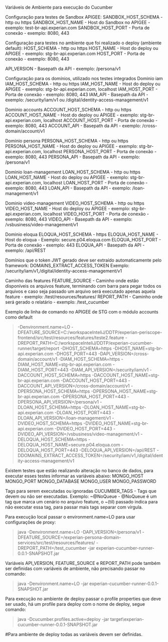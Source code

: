
Variáveis de Ambiente para execução do Cucumber

Configuração para testes de Sandbox APIGEE:
SANDBOX_HOST_SCHEMA - http ou https
SANDBOX_HOST_NAME - Host do Sandbox no APIGEE - exemplo: test-br-api.experian.com
SANDBOX_HOST_PORT - Porta de conexão - exemplo: 8080, 443

Configuração para testes no ambiente que foi realizado o deploy (ambiente default):
HOST_SCHEMA - http ou https
HOST_NAME - Host do deploy ou APIGEE - exemplo: stg-br-api.experian.com
HOST_PORT - Porta de conexão - exemplo: 8080, 443

API_VERSION - Basepath da API - exemplo: /persona/v1


Configuração para os domínios, utilizado nos testes integrados
Dominio iam
IAM_HOST_SCHEMA - http ou https
IAM_HOST_NAME - Host do deploy ou APIGEE - exemplo: stg-br-api.experian.com, localhost
IAM_HOST_PORT - Porta de conexão - exemplo: 8080, 443
IAM_API - Basepath da API - exemplo: /security/iam/v1 ou /digital/identity-access-management/v1

Dominio accounts
ACCOUNT_HOST_SCHEMA - http ou https
ACCOUNT_HOST_NAME - Host do deploy ou APIGEE - exemplo: stg-br-api.experian.com, localhost
ACCOUNT_HOST_PORT - Porta de conexão - exemplo: 8080, 443
ACCOUNT_API - Basepath da API - exemplo: /cross-domain/account/v1

Dominio persona
PERSONA_HOST_SCHEMA - http ou https
PERSONA_HOST_NAME - Host do deploy ou APIGEE - exemplo: stg-br-api.experian.com, localhost
PERSONA_HOST_PORT - Porta de conexão - exemplo: 8080, 443
PERSONA_API - Basepath da API - exemplo: /persona/v1

Dominio loan-management
LOAN_HOST_SCHEMA - http ou https
LOAN_HOST_NAME - Host do deploy ou APIGEE - exemplo: stg-br-api.experian.com, localhost
LOAN_HOST_PORT - Porta de conexão - exemplo: 8080, 443
LOAN_API - Basepath da API - exemplo: /loan-management/v1

Dominio video-management
VIDEO_HOST_SCHEMA - http ou https
VIDEO_HOST_NAME - Host do deploy ou APIGEE - exemplo: stg-br-api.experian.com, localhost
VIDEO_HOST_PORT - Porta de conexão - exemplo: 8080, 443
VIDEO_API - Basepath da API - exemplo: /vsbusiness/video-management/v1

Dominio eloqua
ELOQUA_HOST_SCHEMA - https
ELOQUA_HOST_NAME - Host do eloqua - Exemplo: secure.p04.eloqua.com
ELOQUA_HOST_PORT - Porta de conexão - exemplo: 443
ELOQUA_API - Basepath da API - exemplo: /api/REST

Domínios que o token JWT gerado deve ser extraído automaticamente pelo framework:
DOMAINS_EXTRACT_ACCESS_TOKEN Exemplo: /security/iam/v1,/digital/identity-access-management/v1

Caminho das features
FEATURE_SOURCE - Caminho onde estão disponíveis os arquivos feature, terminando com barra para pegar todos os arquivos e caso seja passado um arquivo será executado apenas aquela feature - exemplo: /test/resources/features/
REPORT_PATH - Caminho onde será gerado o relatário - exemplo: /test_cucumber


Exemplo de linha de comando no APIGEE de STG com o módulo accounts como default
> -Denvironment.name=LO -DFEATURE_SOURCE=C:/workspaceInteliJ/DDTP/experian-periscope-frontend/src/test/resources/features/teste2.feature -DREPORT_PATH=C:/workspaceInteliJ/DDTP/experian-cucumber-runner/target/report -DHOST_SCHEMA=https -DHOST_NAME=stg-br-api.experian.com -DHOST_PORT=443 -DAPI_VERSION=/cross-domain/account/v1 -DIAM_HOST_SCHEMA=https -DIAM_HOST_NAME=stg-br-api.experian.com -DIAM_HOST_PORT=443 -DIAM_API_VERSION=/security/iam/v1 -DACCOUNT_HOST_SCHEMA=https -DACCOUNT_HOST_NAME=stg-br-api.experian.com -DACCOUNT_HOST_PORT=443 -DACCOUNT_API_VERSION=/cross-domain/account/v1 -DPERSONA_HOST_SCHEMA=https -DPERSONA_HOST_NAME=stg-br-api.experian.com -DPERSONA_HOST_PORT=443 -DPERSONA_API_VERSION=/persona/v1 -DLOAN_HOST_SCHEMA=https -DLOAN_HOST_NAME=stg-br-api.experian.com -DLOAN_HOST_PORT=443 -DLOAN_API_VERSION=/loan-management/v1 -DVIDEO_HOST_SCHEMA=https -DVIDEO_HOST_NAME=stg-br-api.experian.com -DVIDEO_HOST_PORT=443 -DVIDEO_API_VERSION=/vsbusiness/video-management/v1 -DELOQUA_HOST_SCHEMA=https -DELOQUA_HOST_NAME=secure.p04.eloqua.com -DELOQUA_HOST_PORT=443 -DELOQUA_API_VERSION=/api/REST -DDOMAINS_EXTRACT_ACCESS_TOKEN=/security/iam/v1,/digital/identity-access-management/v1


Existem testes que estão realizando alteração no banco de dados, para executar esses testes informar as variáveis abaixo:
MONGO_HOST
MONGO_PORT
MONGO_DATABASE
MONGO_USER
MONGO_PASSWORD

Tags para serem executadas ou ignoradas
CUCUMBER_TAGS - Tags que devem ou não ser executadas. Exemplo: ~@NoQueue - @NoQueue é um tag que marca um cenário no arquivo feature, o ~(til) passado indica para não executar essa tag, para passar mais tags separar com vírgula.


Para execução local passar o environment.name=LO para usar configurações de proxy:
> java -Denvironment.name=LO -DAPI_VERSION=/persona/v1 -DFEATURE_SOURCE=/experian-persona-domain-services/src/test/resources/features/ -DREPORT_PATH=/test_cucumber -jar experian-cucumber-runner-0.0.1-SNAPSHOT.jar


Variáveis API_VERSION, FEATURE_SOURCE e REPORT_PATH pode também ser definidas com variáveis de ambiente, não precisando passar no comando:
> java -Denvironment.name=LO -jar experian-cucumber-runner-0.0.1-SNAPSHOT.jar


Para execução no ambiente de deploy passar o profile properties que deve ser usado, há um profile para deploy com o nome de deploy, segue comando:
> java -Dcucumber.profiles.active=deploy -jar target\experian-cucumber-runner-0.0.1-SNAPSHOT.jar

#Para ambiente de deploy todas as variáveis devem ser definidas.